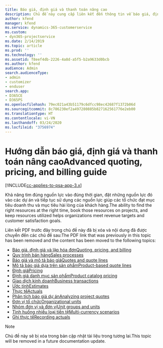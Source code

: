 ```yaml
---
title: Báo giá, định giá và thanh toán nâng cao
description: Chủ đề này cung cấp liên kết đến thông tin về báo giá, định giá và thanh toán trong Project Service Automation.
author: kfend
manager: kfend
ms.service: dynamics-365-customerservice
ms.custom:
- dyn365-projectservice
ms.date: 2/14/2019
ms.topic: article
ms.prod: ''
ms.technology: ''
ms.assetid: f8eef4db-2226-4a8d-a5f5-b2a9633d0bcb
ms.author: kfend
audience: Admin
search.audienceType:
- admin
- customizer
- enduser
search.app:
- D365CE
- D365PS
ms.openlocfilehash: 79ec021a43b51179c6dfcc98ec42687f1372b06d
ms.sourcegitcommit: 8c786230ef2a497280885b827162561776e2eb00
ms.translationtype: HT
ms.contentlocale: vi-VN
ms.lasthandoff: 03/24/2020
ms.locfileid: "3756974"
---
```

# <a name="advanced-quoting-pricing-and-billing-guide"></a><span data-ttu-id="ed51e-103">Hướng dẫn báo giá, định giá và thanh toán nâng cao</span><span class="sxs-lookup"><span data-stu-id="ed51e-103">Advanced quoting, pricing, and billing guide</span></span>

[!INCLUDE[cc-applies-to-psa-app-3.x](../../includes/cc-applies-to-psa-app-3x.md)]

<span data-ttu-id="ed51e-104">Khả năng tìm đúng nguồn lực vào đúng thời gian, đặt những nguồn lực đó vào các dự án và tiếp tục sử dụng các nguồn lực giúp các tổ chức đạt mục tiêu doanh thu và mục tiêu hài lòng của khách hàng.</span><span class="sxs-lookup"><span data-stu-id="ed51e-104">The ability to find the right resources at the right time, book those resources on projects, and keep resources utilized helps organizations meet revenue targets and customer satisfaction goals.</span></span> 

<span data-ttu-id="ed51e-105">Liên kết PDF trước đây trong chủ đề này đã bị xóa và nội dung đã được chuyển đến các chủ đề sau:</span><span class="sxs-lookup"><span data-stu-id="ed51e-105">The PDF link that was previously in this topic has been removed and the content has been moved to the following topics:</span></span>

- [<span data-ttu-id="ed51e-106">Báo giá, định giá và lập hóa đơn</span><span class="sxs-lookup"><span data-stu-id="ed51e-106">Quoting, pricing, and billing</span></span>](../quote-bill-price.md)
- [<span data-ttu-id="ed51e-107">Quy trình bán hàng</span><span class="sxs-lookup"><span data-stu-id="ed51e-107">Sales processes</span></span>](../basic-sales-process.md)
- [<span data-ttu-id="ed51e-108">Báo giá và mô tả báo giá</span><span class="sxs-lookup"><span data-stu-id="ed51e-108">Quotes and quote lines</span></span>](../basic-quote-lines.md)
- [<span data-ttu-id="ed51e-109">Mô tả báo giá dựa trên sản phẩm</span><span class="sxs-lookup"><span data-stu-id="ed51e-109">Product-based quote lines</span></span>](../product-based-quote-lines.md)
- [<span data-ttu-id="ed51e-110">Định giá</span><span class="sxs-lookup"><span data-stu-id="ed51e-110">Pricing</span></span>](../basic-pricing.md)
- [<span data-ttu-id="ed51e-111">Định giá danh mục sản phẩm</span><span class="sxs-lookup"><span data-stu-id="ed51e-111">Product catalog pricing</span></span>](../product-catalog-pricing.md)
- [<span data-ttu-id="ed51e-112">Giao dịch kinh doanh</span><span class="sxs-lookup"><span data-stu-id="ed51e-112">Business transactions</span></span>](../basic-business-transactions.md)
- [<span data-ttu-id="ed51e-113">Ước tính</span><span class="sxs-lookup"><span data-stu-id="ed51e-113">Estimates</span></span>](../estimates.md)
- [<span data-ttu-id="ed51e-114">Thực tế</span><span class="sxs-lookup"><span data-stu-id="ed51e-114">Actuals</span></span>](../actuals.md)
- [<span data-ttu-id="ed51e-115">Phân tích báo giá dự án</span><span class="sxs-lookup"><span data-stu-id="ed51e-115">Analyzing project quotes</span></span>](../basic-analyzing-quotes.md)
- [<span data-ttu-id="ed51e-116">Đơn vị tổ chức</span><span class="sxs-lookup"><span data-stu-id="ed51e-116">Organizational units</span></span>](../advanced-organizational.md)
- [<span data-ttu-id="ed51e-117">Nhóm đơn vị và đơn vị</span><span class="sxs-lookup"><span data-stu-id="ed51e-117">Unit groups and units</span></span>](../advanced-units.md)
- [<span data-ttu-id="ed51e-118">Tình huống nhiều loại tiền tệ</span><span class="sxs-lookup"><span data-stu-id="ed51e-118">Multi-currency scenarios</span></span>](../advanced-currency.md)
- [<span data-ttu-id="ed51e-119">Ghi thực tế</span><span class="sxs-lookup"><span data-stu-id="ed51e-119">Recording actuals</span></span>](../advanced-actuals.md)

> [!NOTE]
> <span data-ttu-id="ed51e-120">Chủ đề này sẽ bị xóa trong bản cập nhật tài liệu trong tương lai.</span><span class="sxs-lookup"><span data-stu-id="ed51e-120">This topic will be removed in a future documentation update.</span></span> 
